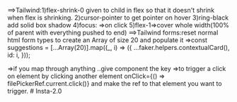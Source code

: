 ==>Tailwind:1)flex-shrink-0 given to child in flex so that it doesn't shrink when flex is shrinking.
2)cursor-pointer to get pointer on hover
3)ring-black add solid box shadow
4)focus: =>on click
5)flex-1=>cover whole width(100% of parent with everything pushed to end)
==>Tailwind forms:reset normal html form types
to create an Array of size 20 and populate it =>const suggestions = [...Array(20)].map((\_, i) => ({
...faker.helpers.contextualCard(),
id: i,
}));

=>if you map through anything ..give component the key
=>to trigger a click on element by clicking another element
onClick={() => filePickerRef.current.click()} and make the ref to that element you want to trigger.
#   I n s t a - 2 . 0  
 